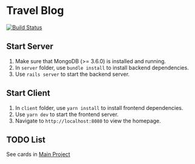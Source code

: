 # Travel Blog

[![Build Status](https://travis-ci.org/YuKitAs/travel-blog.svg?branch=master)](https://travis-ci.org/YuKitAs/travel-blog)

## Start Server
1. Make sure that MongoDB (>= 3.6.0) is installed and running.
2. In `server` folder, use `bundle install` to install backend dependencies.
3. Use `rails server` to start the backend server.

## Start Client
1. In `client` folder, use `yarn install` to install frontend dependencies.
2. Use `yarn dev` to start the frontend server.
3. Navigate to `http://localhost:8080` to view the homepage.

## TODO List
See cards in [Main Project](https://github.com/YuKitAs/travel-blog/projects/1?add_cards_query=is%3Aopen)
